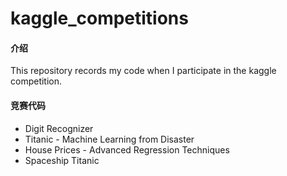 # kaggle_competitions
#### 介绍
This repository records my code when I participate in the kaggle competition.
#### 竞赛代码
* Digit Recognizer
* Titanic - Machine Learning from Disaster
* House Prices - Advanced Regression Techniques
* Spaceship Titanic

